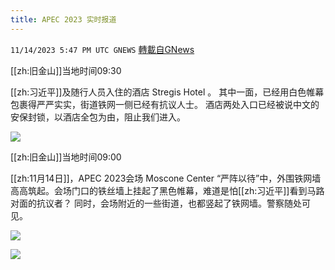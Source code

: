 ```yaml
---
title: APEC 2023 实时报道
---
```

`11/14/2023 5:47 PM UTC GNEWS` [轉載自GNews](https://gnews.org/articles/1976043)

[[zh:旧金山]]当地时间09:30

[[zh:习近平]]及随行人员入住的酒店 Stregis Hotel 。
其中一面，已经用白色帷幕包裹得严严实实，街道铁网一侧已经有抗议人士。
酒店两处入口已经被说中文的安保封锁，以酒店全包为由，阻止我们进入。


![](ipfs://QmXqDGLhGYYaYT3zDSZUkkrwjtDyk6urbqq2QpJLvKG2R4?.png)


[[zh:旧金山]]当地时间09:00

[[zh:11月14日]]，APEC 2023会场 Moscone Center “严阵以待”中，外围铁网墙高高筑起。会场门口的铁丝墙上挂起了黑色帷幕，难道是怕[[zh:习近平]]看到马路对面的抗议者？
同时，会场附近的一些街道，也都竖起了铁网墙。警察随处可见。


![](ipfs://QmdzQh2C3WR1Cdg6GwveQQT3GatkGLiqAEhQC4d9mEmhb8?.png)


![](ipfs://QmQzPemQf3f9DmiUswdCfhrjN6k4X6phvgGFd4pNvk9MJQ?.png)





